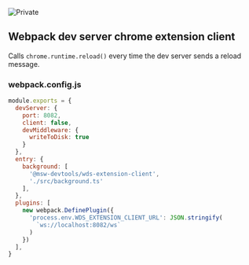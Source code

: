 ![Private](https://img.shields.io/badge/status-private-red?)
## Webpack dev server chrome extension client

Calls `chrome.runtime.reload()` every time the dev server sends a reload message.

### webpack.config.js
```javascript
module.exports = {
  devServer: {
    port: 8082,
    client: false,
    devMiddleware: {
      writeToDisk: true
    }
  },
  entry: {
    background: [
      '@msw-devtools/wds-extension-client',
      './src/background.ts'
    ],
  },
  plugins: [
    new webpack.DefinePlugin({
      'process.env.WDS_EXTENSION_CLIENT_URL': JSON.stringify(
        `ws://localhost:8082/ws`
      )
    })
  ],
}
```